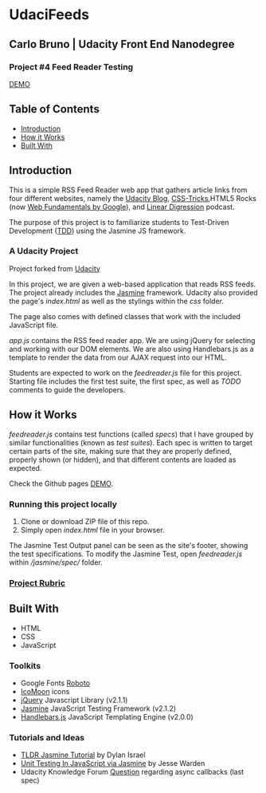 # UdaciFeeds

## Carlo Bruno | Udacity Front End Nanodegree
### Project \#4 Feed Reader Testing

[DEMO](https://carlo-bruno.github.io/frontend-nanodegree-feedreader/)

## Table of Contents

* [Introduction](#introduction)
* [How it Works](#how-it-works)
* [Built With](#built-with)


## Introduction

This is a simple RSS Feed Reader web app that gathers article links from four different websites, namely the [Udacity Blog](http://blog.udacity.com/), [CSS-Tricks](https://css-tricks.com/),HTML5 Rocks (now [Web Fundamentals by Google](https://developers.google.com/web/)), and [Linear Digression](http://lineardigressions.com/) podcast.

The purpose of this project is to familiarize students to Test-Driven Development ([TDD](https://en.wikipedia.org/wiki/Test-driven_development)) using the Jasmine JS framework.

### A Udacity Project

Project forked from [Udacity](https://github.com/udacity/frontend-nanodegree-feedreader)

In this project, we are given a web-based application that reads RSS feeds. The project already includes the [Jasmine](http://jasmine.github.io/) framework. Udacity also provided the page's _index.html_ as well as the stylings within the _css_ folder.

The page also comes with defined classes that work with the included JavaScript file.

_app.js_ contains the RSS feed reader app. We are using jQuery for selecting and working with our DOM elements. We are also using Handlebars.js as a template to render the data from our AJAX request into our HTML.

Students are expected to work on the _feedreader.js_ file for this project. Starting file includes the first test suite, the first spec, as well as _TODO_ comments to guide the developers.

## How it Works

_feedreader.js_ contains test functions (called _specs_) that I have grouped by similar functionalities (known as _test suites_). Each spec is written to target certain parts of the site, making sure that they are properly defined, properly shown (or hidden), and that different contents are loaded as expected.

Check the Github pages [DEMO](https://carlo-bruno.github.io/frontend-nanodegree-feedreader/).

### Running this project locally

1. Clone or download ZIP file of this repo.
2. Simply open _index.html_ file in your browser.

The Jasmine Test Output panel can be seen as the site's footer, showing the test specifications. To modify the Jasmine Test, open _feedreader.js_ within _/jasmine/spec/_ folder.


### [Project Rubric](https://review.udacity.com/#!/rubrics/18/view)

## Built With

+ HTML
+ CSS
+ JavaScript

### Toolkits
+ Google Fonts [Roboto](https://fonts.google.com/specimen/Roboto)
+ [IcoMoon](https://icomoon.io/) icons
+ [jQuery](https://jquery.com/) Javascript Library (v2.1.1)
+ [Jasmine](http://jasmine.github.io/) JavaScript Testing Framework (v2.1.2)
+ [Handlebars.js](https://handlebarsjs.com/) JavaScript Templating Engine (v2.0.0)

### Tutorials and Ideas
+ [TLDR Jasmine Tutorial](https://www.youtube.com/watch?v=h2eWfvcAOTI&t=1254s) by Dylan Israel
+ [Unit Testing In JavaScript via Jasmine](https://www.youtube.com/watch?v=eVpXkyN0zOE) by Jesse Warden
+ Udacity Knowledge Forum [Question](https://knowledge.udacity.com/questions/1667) regarding async callbacks (last spec)

